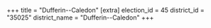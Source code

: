 +++
title = "Dufferin--Caledon"
[extra]
election_id = 45
district_id = "35025"
district_name = "Dufferin--Caledon"
+++
